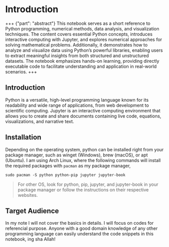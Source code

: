# Introduction

+++ {"part": "abstract"}
This notebook serves as a short reference to Python programming, numerical methods, data analysis, and visualization techniques. The content covers essential Python concepts, introduces interactive computing with Jupyter, and explores numerical approaches for solving mathematical problems. Additionally, it demonstrates how to analyze and visualize data using Python’s powerful libraries, enabling users to extract meaningful insights from both structured and unstructured datasets. The notebook emphasizes hands-on learning, providing directly executable code to facilitate understanding and application in real-world scenarios.
+++

## Introduction

Python is a versatile, high-level programming language known for its readability and wide range of applications, from web development to scientific computing. Jupyter is an interactive computing environment that allows you to create and share documents containing live code, equations, visualizations, and narrative text.

## Installation

Depending on the operating system, python can be installed right from your package manager, such as winget (Windows), brew (macOS), or apt (Ubuntu). I am using Arch Linux, where the following commands will install the required packages with `pacman` as my package manager,

```shell
sudo pacman -S python python-pip jupyter jupyter-book
```

> For other OS, look for python, pip, jupyter, and jupyter-book in your package manager or follow the instructions on their respective websites.

## Target Audience

In my note I will not cover the basics in details. I will focus on codes for referencial purpose. Anyone with a good domain knowledge of any other programming language can easily understand the code snippets in this notebook, ing sha Allah!

